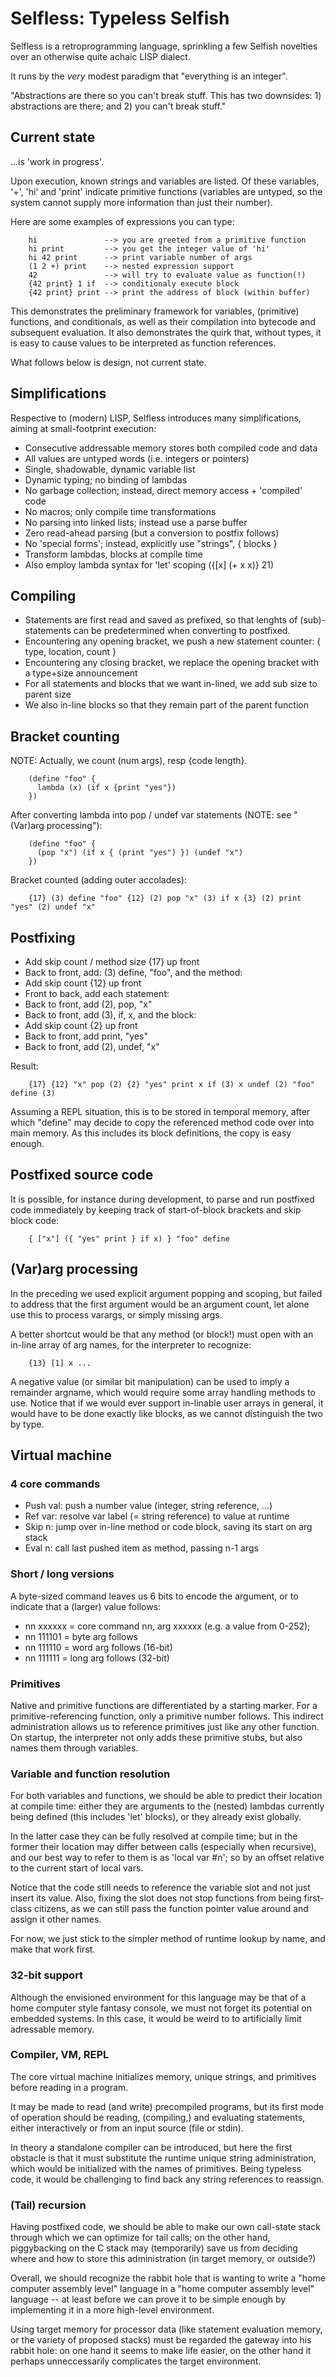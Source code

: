 # Selfless: Typeless Selfish
Selfless is a retroprogramming language, sprinkling a few Selfish novelties
over an otherwise quite achaic LISP dialect.

It runs by the _very_ modest paradigm that "everything is an integer".

"Abstractions are there so you can't break stuff. This has two downsides: 1)
abstractions are there; and 2) you can't break stuff."

## Current state
...is 'work in progress'.

Upon execution, known strings and variables are listed. Of these variables,
'+', 'hi' and 'print' indicate primitive functions (variables are untyped, so
the system cannot supply more information than just their number).

Here are some examples of expressions you can type:

        hi               --> you are greeted from a primitive function
        hi print         --> you get the integer value of 'hi'
        hi 42 print      --> print variable number of args
        (1 2 +) print    --> nested expression support
        42               --> will try to evaluate value as function(!)
        {42 print} 1 if  --> conditionaly execute block
        {42 print} print --> print the address of block (within buffer)

This demonstrates the preliminary framework for variables, (primitive)
functions, and conditionals, as well as their compilation into bytecode and
subsequent evaluation. It also demonstrates the quirk that, without types, it
is easy to cause values to be interpreted as function references.

What follows below is design, not current state.

## Simplifications
Respective to (modern) LISP, Selfless introduces many simplifications, aiming
at small-footprint execution:
- Consecutive addressable memory stores both compiled code and data
- All values are untyped words (i.e. integers or pointers)
- Single, shadowable, dynamic variable list
- Dynamic typing; no binding of lambdas
- No garbage collection; instead, direct memory access + 'compiled' code
- No macros; only compile time transformations
- No parsing into linked lists; instead use a parse buffer
- Zero read-ahead parsing (but a conversion to postfix follows)
- No 'special forms'; instead, explicitly use "strings", { blocks }
- Transform lambdas, blocks at compile time
- Also employ lambda syntax for 'let' scoping ({[x] (+ x x)} 21)

## Compiling
- Statements are first read and saved as prefixed, so that lenghts of (sub)-
statements can be predetermined when converting to postfixed.
- Encountering any opening bracket, we push a new statement counter: { type, location, count }
- Encountering any closing bracket, we replace the opening bracket with a type+size announcement
- For all statements and blocks that we want in-lined, we add sub size to parent size
- We also in-line blocks so that they remain part of the parent function

## Bracket counting
NOTE: Actually, we count (num args), resp {code length}.

        (define "foo" {
          lambda (x) (if x {print "yes"})
        })

After converting lambda into pop / undef var statements (NOTE: see "(Var)arg processing"):

        (define "foo" {
          (pop "x") (if x { (print "yes") }) (undef "x")
        })

Bracket counted (adding outer accolades):

        {17} (3) define "foo" {12} (2) pop "x" (3) if x {3} (2) print "yes" (2) undef "x"

## Postfixing
- Add skip count / method size {17} up front
- Back to front, add: (3) define, "foo", and the method:
- Add skip count {12} up front
- Front to back, add each statement:
- Back to front, add (2), pop, "x"
- Back to front, add (3), if, x, and the block:
- Add skip count {2} up front
- Back to front, add print, "yes"
- Back to front, add (2), undef, "x"

Result:

        {17} {12} "x" pop (2) {2} "yes" print x if (3) x undef (2) "foo" define (3)

Assuming a REPL situation, this is to be stored in temporal memory, after which
"define" may decide to copy the referenced method code over into main memory.
As this includes its block definitions, the copy is easy enough.

## Postfixed source code
It is possible, for instance during development, to parse and run postfixed
code immediately by keeping track of start-of-block brackets and skip block
code:

        { ["x"] ({ "yes" print } if x) } "foo" define

## (Var)arg processing
In the preceding we used explicit argument popping and scoping, but failed to
address that the first argument would be an argument count, let alone use this
to process varargs, or simply missing args.

A better shortcut would be that any method (or block!) must open with an in-line
array of arg names, for the interpreter to recognize:

        {13} [1] x ...

A negative value (or similar bit manipulation) can be used to imply a remainder
argname, which would require some array handling methods to use. Notice that if
we would ever support in-linable user arrays in general, it would have to be
done exactly like blocks, as we cannot distinguish the two by type.

## Virtual machine

### 4 core commands
- Push val: push a number value (integer, string reference, ...)
- Ref var: resolve var label (= string reference) to value at runtime
- Skip n: jump over in-line method or code block, saving its start on arg stack
- Eval n: call last pushed item as method, passing n-1 args

### Short / long versions
A byte-sized command leaves us 6 bits to encode the argument, or to indicate
that a (larger) value follows:

- nn xxxxxx = core command nn, arg xxxxxx (e.g. a value from 0-252);
- nn 111101 = byte arg follows
- nn 111110 = word arg follows (16-bit)
- nn 111111 = long arg follows (32-bit)

### Primitives
Native and primitive functions are differentiated by a starting marker. For a
primitive-referencing function, only a primitive number follows. This indirect
administration allows us to reference primitives just like any other function.
On startup, the interpreter not only adds these primitive stubs, but also names
them through variables.

### Variable and function resolution
For both variables and functions, we should be able to predict their location
at compile time: either they are arguments to the (nested) lambdas currently
being defined (this includes 'let' blocks), or they already exist globally.

In the latter case they can be fully resolved at compile time; but in the
former their location may differ between calls (especially when recursive), and
our best way to refer to them is as 'local var #n'; so by an offset relative to
the current start of local vars.

Notice that the code still needs to reference the variable slot and not just
insert its value. Also, fixing the slot does not stop functions from being
first-class citizens, as we can still pass the function pointer value around
and assign it other names.

For now, we just stick to the simpler method of runtime lookup by name, and
make that work first.

### 32-bit support
Although the envisioned environment for this language may be that of a home
computer style fantasy console, we must not forget its potential on embedded
systems. In this case, it would be weird to to artificially limit adressable
memory.

### Compiler, VM, REPL
The core virtual machine initializes memory, unique strings, and primitives
before reading in a program.

It may be made to read (and write) precompiled programs, but its first mode of
operation should be reading, (compiling,) and evaluating statements, either
interactively or from an input source (file or stdin).

In theory a standalone compiler can be introduced, but here the first obstacle
is that it must substitute the runtime unique string administration, which
would be initialized with the names of primitives. Being typeless code, it
would be challenging to find back any string references to reassign.

### (Tail) recursion
Having postfixed code, we should be able to make our own call-state stack
through which we can optimize for tail calls; on the other hand, piggybacking
on the C stack may (temporarily) save us from deciding where and how to store
this administration (in target memory, or outside?)

Overall, we should recognize the rabbit hole that is wanting to write a "home
computer assembly level" language in a "home computer assembly level" language
-- at least before we can prove it to be simple enough by implementing it in a
more high-level environment.

Using target memory for processor data (like statement evaluation memory, or
the variety of proposed stacks) must be regarded the gateway into his rabbit
hole: on one hand it seems to make life easier, on the other hand it perhaps
unneccessarily complicates the target environment.

